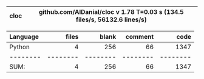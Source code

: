 cloc|github.com/AlDanial/cloc v 1.78  T=0.03 s (134.5 files/s, 56132.6 lines/s)
--- | ---

Language|files|blank|comment|code
:-------|-------:|-------:|-------:|-------:
Python|4|256|66|1347
--------|--------|--------|--------|--------
SUM:|4|256|66|1347
